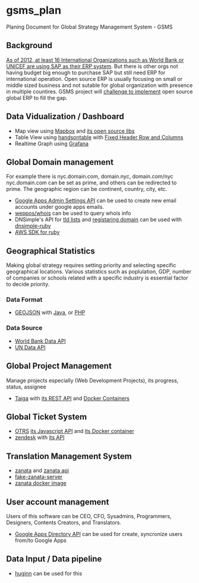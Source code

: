# gsms_plan
Planing Document for Global Strategy Management System - GSMS

## Background
[As of 2012, at least 16 International Organizations such as World Bank or UNICEF are using SAP as their ERP system](https://www.ctbto.org/service/expert-area/core/interesting-facts-about-the-erp-project/). But there is other orgs not having budget big enough to purchase SAP but still need ERP for international operation. Open source ERP is usually focusing on small or middle sized business and not sutable for global organization with presence in multiple countires. GSMS project will [challenge to implement](http://panorama-consulting.com/challenges-with-international-erp-implementations/) open source global ERP to fill the gap.

## Data Vidualization / Dashboard
* Map view using [Mapbox](https://www.mapbox.com/) and [its open source libs](https://github.com/mapbox)
* Table View using [handsontable](https://github.com/handsontable/handsontable) with [Fixed Header Row and Columns](http://docs.handsontable.com/0.15.1/demo-fixed-rows-and-columns.html)
* Realtime Graph using [Grafana](https://github.com/grafana/grafana)

## Global Domain management
For example there is nyc.domain.com, domain.nyc, domain.com/nyc nyc.domain.com can be set as prime, and others can be redirected to prime.
The geographic region can be continent, country, city, etc.
* [Google Apps Admin Settings API](https://developers.google.com/admin-sdk/admin-settings/#audience) can be used to create new email accounts under google apps emails.
* [weppos/whois](https://github.com/weppos/whois) can be used to query whois info
* DNSimple's API for [tld lists](https://developer.dnsimple.com/v2/tlds/#list) and [registaring domain](https://developer.dnsimple.com/v2/registrar/#register) can be used with [dnsimple-ruby](https://github.com/aetrion/dnsimple-ruby)
* [AWS SDK for ruby](https://github.com/aws/aws-sdk-ruby)

## Geographical Statistics
Making global strategy requires setting priority and selecting specific geographical locations. Various statistics such as poplulation, GDP, number of companies or schools related with a specific industry is essential factor to decide priority.

### Data Format 
* [GEOJSON](http://geojson.org/geojson-spec.html) with [Java](https://github.com/geotools/geotools/tree/master/modules/unsupported/geojson/src/main/java/org/geotools/geojson), or [PHP](https://github.com/jmikola/geojson)

### Data Source
* [World Bank Data API](http://data.worldbank.org/developers)
* [UN Data API](http://data.un.org/Host.aspx?Content=API)

## Global Project Management
Manage projects especially (Web Development Projects), its progress, status, assignee
* [Taiga](https://taiga.io/) with [its REST API](https://taigaio.github.io/taiga-doc/dist/api.html) and [Docker Containers](https://github.com/benhutchins/docker-taiga-example)

## Global Ticket System
* [OTRS](https://github.com/OTRS/otrs) [its Javascript API](https://otrs.github.io/doc/api/otrs/6.0/JavaScript/index.html) and [its Docker container](https://github.com/juanluisbaptiste/docker-otrs)
* [zendesk](https://www.zendesk.com/) with [its API](https://developer.zendesk.com/rest_api/docs/core/introduction)

## Translation Management System
* [zanata](http://zanata.org/) and [zanata api](https://zanata.ci.cloudbees.com/job/zanata-api-site/site/zanata-common-api/rest-api-docs/index.html)
* [fake-zanata-server](https://www.npmjs.com/package/fake-zanata-server)
* [zanata docker image](https://github.com/zanata/docker-images)

## User account management
Users of this software can be CEO, CFO, Sysadmins, Programmers, Designers, Contents Creators, and Translators.
* [Google Apps Directory API](https://developers.google.com/admin-sdk/directory/) can be used for create, syncronize users from/to Google Apps

## Data Input / Data pipeline
* [huginn](https://github.com/cantino/huginn) can be used for this
